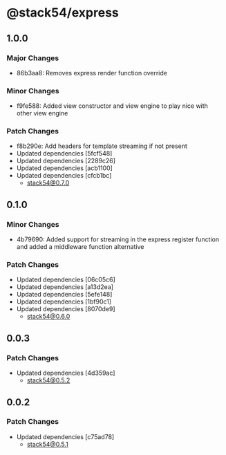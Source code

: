 # @stack54/express

## 1.0.0

### Major Changes

- 86b3aa8: Removes express render function override

### Minor Changes

- f9fe588: Added view constructor and view engine to play nice with other view engine

### Patch Changes

- f8b290e: Add headers for template streaming if not present
- Updated dependencies [5fcf548]
- Updated dependencies [2289c26]
- Updated dependencies [acb1100]
- Updated dependencies [cfcb1bc]
  - stack54@0.7.0

## 0.1.0

### Minor Changes

- 4b79690: Added support for streaming in the express register function and added a middleware function alternative

### Patch Changes

- Updated dependencies [06c05c6]
- Updated dependencies [a13d2ea]
- Updated dependencies [5efe148]
- Updated dependencies [1bf90c1]
- Updated dependencies [8070de9]
  - stack54@0.6.0

## 0.0.3

### Patch Changes

- Updated dependencies [4d359ac]
  - stack54@0.5.2

## 0.0.2

### Patch Changes

- Updated dependencies [c75ad78]
  - stack54@0.5.1
